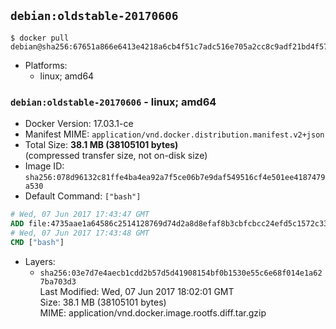## `debian:oldstable-20170606`

```console
$ docker pull debian@sha256:67651a866e6413e4218a6cb4f51c7adc516e705a2cc8c9adf21bd4f571918e35
```

-	Platforms:
	-	linux; amd64

### `debian:oldstable-20170606` - linux; amd64

-	Docker Version: 17.03.1-ce
-	Manifest MIME: `application/vnd.docker.distribution.manifest.v2+json`
-	Total Size: **38.1 MB (38105101 bytes)**  
	(compressed transfer size, not on-disk size)
-	Image ID: `sha256:078d96132c81ffe4ba4ea92a7f5ce06b7e9daf549516cf4e501ee4187479a530`
-	Default Command: `["bash"]`

```dockerfile
# Wed, 07 Jun 2017 17:43:47 GMT
ADD file:4735aae1a64586c2514128769d74d2a8d8efaf8b3cbfcbcc24efd5c1572c3362 in / 
# Wed, 07 Jun 2017 17:43:48 GMT
CMD ["bash"]
```

-	Layers:
	-	`sha256:03e7d7e4aecb1cdd2b57d5d41908154bf0b1530e55c6e68f014e1a627ba703d3`  
		Last Modified: Wed, 07 Jun 2017 18:02:01 GMT  
		Size: 38.1 MB (38105101 bytes)  
		MIME: application/vnd.docker.image.rootfs.diff.tar.gzip
